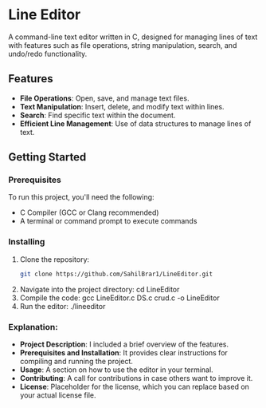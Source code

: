 # Line Editor

A command-line text editor written in C, designed for managing lines of text with features such as file operations, string manipulation, search, and undo/redo functionality.

## Features

- **File Operations**: Open, save, and manage text files.
- **Text Manipulation**: Insert, delete, and modify text within lines.
- **Search**: Find specific text within the document.
- **Efficient Line Management**: Use of data structures to manage lines of text.
  
## Getting Started

### Prerequisites

To run this project, you'll need the following:

- C Compiler (GCC or Clang recommended)
- A terminal or command prompt to execute commands

### Installing

1. Clone the repository:
   ```bash
   git clone https://github.com/SahilBrar1/LineEditor.git
2. Navigate into the project directory:
    cd LineEditor
3. Compile the code:
   gcc LineEditor.c DS.c crud.c -o LineEditor
4. Run the editor:
   ./lineeditor

### Explanation:
- **Project Description**: I included a brief overview of the features.
- **Prerequisites and Installation**: It provides clear instructions for compiling and running the project.
- **Usage**: A section on how to use the editor in your terminal.
- **Contributing**: A call for contributions in case others want to improve it.
- **License**: Placeholder for the license, which you can replace based on your actual license file.

